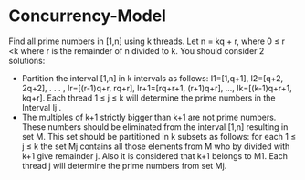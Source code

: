 # Concurrency-Model

Find all prime numbers in [1,n] using k threads. Let n =
kq + r, where 0 ≤ r <k where r is the remainder of n divided to k. You should
consider 2 solutions:

- Partition the interval [1,n] in k intervals as follows: I1=[1,q+1], I2=[q+2,
2q+2], . . . , Ir=[(r-1)q+r, rq+r], Ir+1=[rq+r+1, (r+1)q+r], ..., Ik=[(k-1)q+r+1,
kq+r]. Each thread 1 ≤ j ≤ k will determine the prime numbers in the Interval
Ij .
- The multiples of k+1 strictly bigger than k+1 are not prime numbers. These
numbers should be eliminated from the interval [1,n] resulting in set M. This
set should be partitioned in k subsets as follows: for each 1 ≤ j ≤ k the set Mj
contains all those elements from M who by divided with k+1 give remainder j.
Also it is considered that k+1 belongs to M1. Each thread j will determine the
prime numbers from set Mj.
